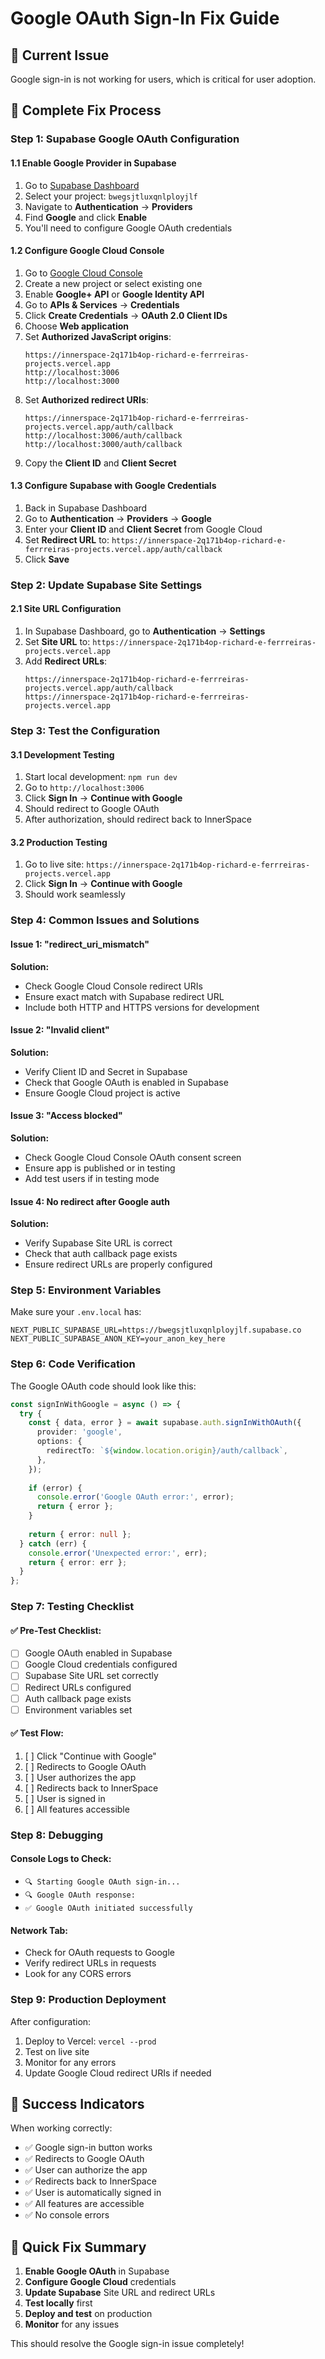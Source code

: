 # Google OAuth Sign-In Fix Guide

## 🚨 Current Issue
Google sign-in is not working for users, which is critical for user adoption.

## 🔧 Complete Fix Process

### Step 1: Supabase Google OAuth Configuration

#### 1.1 Enable Google Provider in Supabase
1. Go to [Supabase Dashboard](https://supabase.com/dashboard)
2. Select your project: `bwegsjtluxqnlployjlf`
3. Navigate to **Authentication** → **Providers**
4. Find **Google** and click **Enable**
5. You'll need to configure Google OAuth credentials

#### 1.2 Configure Google Cloud Console
1. Go to [Google Cloud Console](https://console.cloud.google.com/)
2. Create a new project or select existing one
3. Enable **Google+ API** or **Google Identity API**
4. Go to **APIs & Services** → **Credentials**
5. Click **Create Credentials** → **OAuth 2.0 Client IDs**
6. Choose **Web application**
7. Set **Authorized JavaScript origins**:
   ```
   https://innerspace-2q171b4op-richard-e-ferrreiras-projects.vercel.app
   http://localhost:3006
   http://localhost:3000
   ```
8. Set **Authorized redirect URIs**:
   ```
   https://innerspace-2q171b4op-richard-e-ferrreiras-projects.vercel.app/auth/callback
   http://localhost:3006/auth/callback
   http://localhost:3000/auth/callback
   ```
9. Copy the **Client ID** and **Client Secret**

#### 1.3 Configure Supabase with Google Credentials
1. Back in Supabase Dashboard
2. Go to **Authentication** → **Providers** → **Google**
3. Enter your **Client ID** and **Client Secret** from Google Cloud
4. Set **Redirect URL** to: `https://innerspace-2q171b4op-richard-e-ferrreiras-projects.vercel.app/auth/callback`
5. Click **Save**

### Step 2: Update Supabase Site Settings

#### 2.1 Site URL Configuration
1. In Supabase Dashboard, go to **Authentication** → **Settings**
2. Set **Site URL** to: `https://innerspace-2q171b4op-richard-e-ferrreiras-projects.vercel.app`
3. Add **Redirect URLs**:
   ```
   https://innerspace-2q171b4op-richard-e-ferrreiras-projects.vercel.app/auth/callback
   https://innerspace-2q171b4op-richard-e-ferrreiras-projects.vercel.app
   ```

### Step 3: Test the Configuration

#### 3.1 Development Testing
1. Start local development: `npm run dev`
2. Go to `http://localhost:3006`
3. Click **Sign In** → **Continue with Google**
4. Should redirect to Google OAuth
5. After authorization, should redirect back to InnerSpace

#### 3.2 Production Testing
1. Go to live site: `https://innerspace-2q171b4op-richard-e-ferrreiras-projects.vercel.app`
2. Click **Sign In** → **Continue with Google**
3. Should work seamlessly

### Step 4: Common Issues and Solutions

#### Issue 1: "redirect_uri_mismatch"
**Solution:**
- Check Google Cloud Console redirect URIs
- Ensure exact match with Supabase redirect URL
- Include both HTTP and HTTPS versions for development

#### Issue 2: "Invalid client"
**Solution:**
- Verify Client ID and Secret in Supabase
- Check that Google OAuth is enabled in Supabase
- Ensure Google Cloud project is active

#### Issue 3: "Access blocked"
**Solution:**
- Check Google Cloud Console OAuth consent screen
- Ensure app is published or in testing
- Add test users if in testing mode

#### Issue 4: No redirect after Google auth
**Solution:**
- Verify Supabase Site URL is correct
- Check that auth callback page exists
- Ensure redirect URLs are properly configured

### Step 5: Environment Variables

Make sure your `.env.local` has:
```
NEXT_PUBLIC_SUPABASE_URL=https://bwegsjtluxqnlployjlf.supabase.co
NEXT_PUBLIC_SUPABASE_ANON_KEY=your_anon_key_here
```

### Step 6: Code Verification

The Google OAuth code should look like this:
```typescript
const signInWithGoogle = async () => {
  try {
    const { data, error } = await supabase.auth.signInWithOAuth({
      provider: 'google',
      options: {
        redirectTo: `${window.location.origin}/auth/callback`,
      },
    });
    
    if (error) {
      console.error('Google OAuth error:', error);
      return { error };
    }
    
    return { error: null };
  } catch (err) {
    console.error('Unexpected error:', err);
    return { error: err };
  }
};
```

### Step 7: Testing Checklist

#### ✅ Pre-Test Checklist:
- [ ] Google OAuth enabled in Supabase
- [ ] Google Cloud credentials configured
- [ ] Supabase Site URL set correctly
- [ ] Redirect URLs configured
- [ ] Auth callback page exists
- [ ] Environment variables set

#### ✅ Test Flow:
1. [ ] Click "Continue with Google"
2. [ ] Redirects to Google OAuth
3. [ ] User authorizes the app
4. [ ] Redirects back to InnerSpace
5. [ ] User is signed in
6. [ ] All features accessible

### Step 8: Debugging

#### Console Logs to Check:
- `🔍 Starting Google OAuth sign-in...`
- `🔍 Google OAuth response:`
- `✅ Google OAuth initiated successfully`

#### Network Tab:
- Check for OAuth requests to Google
- Verify redirect URLs in requests
- Look for any CORS errors

### Step 9: Production Deployment

After configuration:
1. Deploy to Vercel: `vercel --prod`
2. Test on live site
3. Monitor for any errors
4. Update Google Cloud redirect URIs if needed

## 🎯 Success Indicators

When working correctly:
- ✅ Google sign-in button works
- ✅ Redirects to Google OAuth
- ✅ User can authorize the app
- ✅ Redirects back to InnerSpace
- ✅ User is automatically signed in
- ✅ All features are accessible
- ✅ No console errors

## 🚀 Quick Fix Summary

1. **Enable Google OAuth** in Supabase
2. **Configure Google Cloud** credentials
3. **Update Supabase** Site URL and redirect URLs
4. **Test locally** first
5. **Deploy and test** on production
6. **Monitor** for any issues

This should resolve the Google sign-in issue completely! 